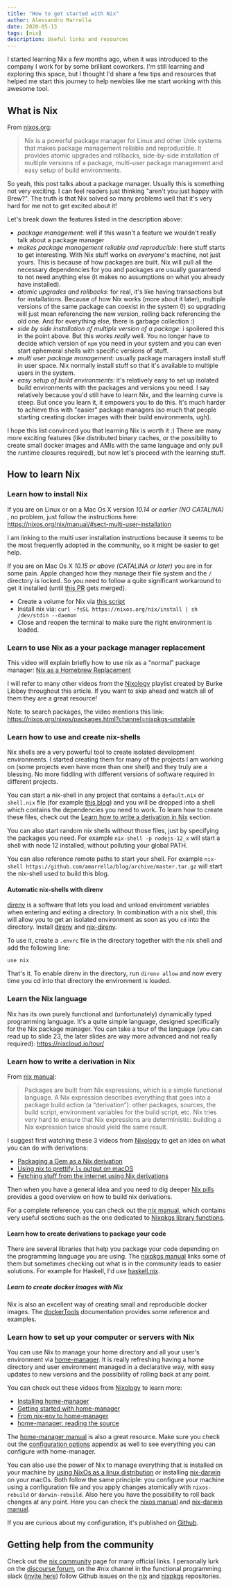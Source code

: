 ```yaml
---
title: "How to get started with Nix"
author: Alessandro Marrella
date: 2020-05-13
tags: [nix]
description: Useful links and resources
---
```


I started learning Nix a few months ago, when it was introduced to the company I work for by some brilliant coworkers. I'm still learning and exploring this space, but I thought I'd share a few tips and resources that helped me start this journey to help newbies like me start working with this awesome tool.


## What is Nix
From [nixos.org](https://nixos.org):

> Nix is a powerful package manager for Linux and other Unix systems that makes package management reliable and reproducible. It provides atomic upgrades and rollbacks, side-by-side installation of multiple versions of a package, multi-user package management and easy setup of build environments. 

So yeah, this post talks about a package manager. Usually this is something not very exciting. I can feel readers just thinking "aren't you just happy with Brew?". The truth is that Nix solved so many problems well that it's very hard for me not to get excited about it! 


Let's break down the features listed in the description above:
- *package management*: well if this wasn't a feature we wouldn't really talk about a package manager
- *makes package management reliable and reproducible*: here stuff starts to get interesting. With Nix stuff works on _everyone_'s machine, not just yours. This is because of how packages are built. Nix will pull all the necessary dependencies for you and packages are usually guaranteed to not need anything else (it makes no assumptions on what you already have installed). 
- *atomic upgrades and rollbacks*: for real, it's like having transactions but for installations. Because of how Nix works (more about it later), multiple versions of the same package can coexist in the system (!) so upgrading will just mean referencing the new version, rolling back referencing the old one. And for everything else, there is garbage collection :) 
- *side by side installation of multiple version of a package*: i spoilered this in the point above. But this works _really_ well. You no longer have to decide which version of `npm` you need in your system and you can even start ephemeral shells with specific versions of stuff.
- *multi user package management*: usually package managers install stuff in user space. Nix normally install stuff so that it's available to multiple users in the system.
- *easy setup of build environments*: it's relatively easy to set up isolated build environments with the packages and versions you need. I say relatively because you'd still have to learn Nix, and the learning curve is steep. But once you learn it, it empowers you to do this. It's much harder to achieve this with "easier" package managers (so much that people starting creating docker images with their build environments, ugh).


I hope this list convinced you that learning Nix is worth it :) There are many more exciting features (like distributed binary caches, or the possibility to create small docker images and AMIs with the same language and only pull the runtime closures required), but now let's proceed with the learning stuff.

## How to learn Nix

### Learn how to install Nix
If you are on Linux or on a Mac Os X version *10.14 or earlier (NO CATALINA)* , no problem, just follow the instructions here: https://nixos.org/nix/manual/#sect-multi-user-installation


I am linking to the multi user installation instructions because it seems to be the most frequently adopted in the community, so it might be easier to get help. 


If you are on Mac Os X *10.15 or above (CATALINA or later)* you are in for some pain. Apple changed how they manage their file system and the `/` directory is locked. So you need to follow a quite significant workaround to get it installed (until [this PR](https://github.com/NixOS/nix/pull/3212) gets merged).
- Create a volume for Nix via [this script](https://github.com/abathur/nix/blob/darwin-10.15-install-golden-path/scripts/create-darwin-volume.sh)
- Install nix via: `curl -fsSL https://nixos.org/nix/install | sh /dev/stdin --daemon` 
- Close and reopen the terminal to make sure the right environment is loaded.

### Learn to use Nix as a your package manager replacement

This video will explain briefly how to use nix as a "normal" package manager:
[Nix as a Homebrew Replacement](https://www.youtube.com/watch?v=NYyImy-lqaA)


I will refer to many other videos from the [Nixology](https://www.youtube.com/playlist?list=PLRGI9KQ3_HP_OFRG6R-p4iFgMSK1t5BHs) playlist created by Burke Libbey throughout this article. If you want to skip ahead and watch all of them they are a great resource!


Note: to search packages, the video mentions this link: https://nixos.org/nixos/packages.html?channel=nixpkgs-unstable


### Learn how to use and create nix-shells

Nix shells are a very powerful tool to create isolated development environments. I started creating them for many of the projects I am working on (some projects even have more than one shell) and they truly are a blessing. No more fiddling with different versions of software required in different projects. 


You can start a nix-shell in any project that contains a `default.nix` or `shell.nix` file (for example [this blog](https://github.com/amarrella/blog)) and you will be dropped into a shell which contains the dependencies you need to work. To learn how to create these files, check out the [Learn how to write a derivation in Nix](#learn-how-to-write-a-derivation-in-nix) section.


You can also start random nix shells without those files, just by specifying the packages you need.
For example `nix-shell -p nodejs-12_x` will start a shell with node 12 installed, without polluting your global PATH.


You can also reference remote paths to start your shell. For example `nix-shell https://github.com/amarrella/blog/archive/master.tar.gz` will start the nix-shell used to build this blog.


#### Automatic nix-shells with direnv
[direnv](https://direnv.net/) is a software that lets you load and unload enviroment variables when entering and exiting a directory. In combination with a nix shell, this will allow you to get an isolated environment as soon as you `cd` into the directory. Install [direnv](https://direnv.net/docs/installation.html) and [nix-direnv](https://github.com/nix-community/nix-direnv). 


To use it, create a `.envrc` file in the directory together with the nix shell and add the following line:
```
use nix
```


That's it. To enable direnv in the directory, run `direnv allow` and now every time you cd into that directory the environment is loaded.

### Learn the Nix language

Nix has its own purely functional and (unfortunately) dynamically typed programming language. It's a quite simple language, designed specifically for the Nix package manager. You can take a tour of the language (you can read up to slide 23, the later slides are way more advanced and not really required): https://nixcloud.io/tour/

### Learn how to write a derivation in Nix
From [nix manual](https://nixos.org/nix/manual/):
> Packages are built from Nix expressions, which is a simple functional language. A Nix expression describes everything that goes into a package build action (a “derivation”): other packages, sources, the build script, environment variables for the build script, etc. Nix tries very hard to ensure that Nix expressions are deterministic: building a Nix expression twice should yield the same result.


I suggest first watching these 3 videos from [Nixology](https://www.youtube.com/playlist?list=PLRGI9KQ3_HP_OFRG6R-p4iFgMSK1t5BHs) to get an idea on what you can do with derivations:
- [Packaging a Gem as a Nix derivation](https://www.youtube.com/watch?v=61RCi_5IgEY)
- [Using nix to prettify `ls` output on macOS ](https://www.youtube.com/watch?v=1nU_hR2kod4)
- [Fetching stuff from the internet using Nix derivations](https://www.youtube.com/watch?v=XMauFegrtB4)


Then when you have a general idea and you need to dig deeper [Nix pills](https://nixos.org/nixos/nix-pills/index.html) provides a good overview on how to build nix derivations.


For a complete reference, you can check out the [nix manual](https://nixos.org/nix/manual/), which contains very useful sections such as the one dedicated to [Nixpkgs library functions](https://nixos.org/nixpkgs/manual/#sec-functions-library). 

#### Learn how to create derivations to package your code
There are several libraries that help you package your code depending on the programming language you are using. The [nixpkgs manual](https://nixos.org/nixpkgs/manual/#chap-language-support) links some of them but sometimes checking out what is in the community leads to easier solutions. For example for Haskell, I'd use [haskell.nix](https://github.com/input-output-hk/haskell.nix).

##### Learn to create docker images with Nix
Nix is also an excellent way of creating small and reproducible docker images. The [dockerTools](https://nixos.org/nixpkgs/manual/#sec-pkgs-dockerTools) documentation provides some reference and examples.

### Learn how to set up your computer or servers with Nix
You can use Nix to manage your home directory and all your user's environment via [home-manager](https://github.com/rycee/home-manager). It is really refreshing having a home directory and user environment managed in a declarative way, with easy updates to new versions and the possibility of rolling back at any point.


You can check out these videos from [Nixology](https://www.youtube.com/playlist?list=PLRGI9KQ3_HP_OFRG6R-p4iFgMSK1t5BHs) to learn more:
- [Installing home-manager](https://www.youtube.com/watch?v=Ubhc94lrfTo)
- [Getting started with home-manager](https://www.youtube.com/watch?v=OgUvDXxHlLs)
- [From nix-env to home-manager](https://www.youtube.com/watch?v=PmD8Qe8z2sY)
- [home-manager: reading the source](https://www.youtube.com/watch?v=CID_ZbwObJ8)


The [home-manager manual](https://rycee.gitlab.io/home-manager/) is also a great resource. Make sure you check out the [configuration options](https://rycee.gitlab.io/home-manager/options.html) appendix as well to see everything you can configure with home-manager.


You can also use the power of Nix to manage everything that is installed on your machine by [using NixOs as a linux distribution](https://nixos.org/nixos/) or installing [nix-darwin](https://github.com/LnL7/nix-darwin) on your macOs. Both follow the same principle: you configure your machine using a configuration file and you apply changes atomically with `nixos-rebuild` or `darwin-rebuild`. Also here you have the possibility to roll back changes at any point. Here you can check the [nixos manual](https://nixos.org/nixos/manual/) and [nix-darwin manual](https://lnl7.github.io/nix-darwin/manual/index.html).


If you are curious about my configuration, it's published on [Github](https://github.com/amarrella/nix-config).

## Getting help from the community
Check out the [nix community](https://nixos.org/community.html) page for many official links. I personally lurk on the [discourse forum](https://discourse.nixos.org/), on the #nix channel in the functional programming slack ([invite here](https://fpchat-invite.herokuapp.com/)) follow Github issues on the [nix](https://github.com/nixos/nix) and [nixpkgs](https://github.com/nixos/nixpkgs) repositories.


